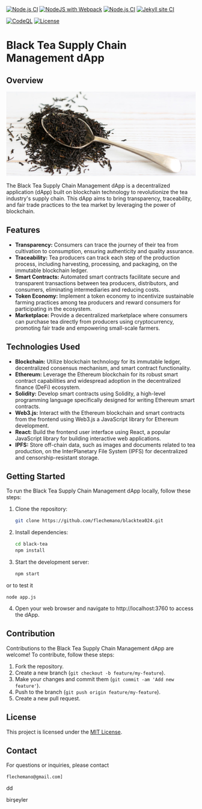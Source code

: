 [![Node.js CI](https://github.com/flechemano/blacktea024/actions/workflows/node.js.yml/badge.svg)](https://github.com/flechemano/blacktea024/actions/workflows/node.js.yml) [![NodeJS with Webpack](https://github.com/flechemano/blacktea024/actions/workflows/webpack.yml/badge.svg)](https://github.com/flechemano/blacktea024/actions/workflows/webpack.yml) [![Node.js CI](https://github.com/flechemano/blacktea024/actions/workflows/node.js.yml/badge.svg)](https://github.com/flechemano/blacktea024/actions/workflows/node.js.yml) [![Jekyll site CI](https://github.com/flechemano/blacktea024/actions/workflows/jekyll-docker.yml/badge.svg)](https://github.com/flechemano/blacktea024/actions/workflows/jekyll-docker.yml)

[![CodeQL](https://github.com/flechemano/blacktea024/actions/workflows/codeql.yml/badge.svg)](https://github.com/flechemano/blacktea024/actions/workflows/codeql.yml)
[![License](https://img.shields.io/github/license/flechemano/blacktea024?color=blue)](https://github.com/flechemano/blacktea024/blob/main/LICENSE)


# Black Tea Supply Chain Management dApp

## Overview
![Black Tea](https://raw.githubusercontent.com/flechemano/blacktea024/main/Blacktea024_1512x.jpg)

The Black Tea Supply Chain Management dApp is a decentralized application (dApp) built on blockchain technology to revolutionize the tea industry's supply chain. This dApp aims to bring transparency, traceability, and fair trade practices to the tea market by leveraging the power of blockchain.

## Features

- **Transparency:** Consumers can trace the journey of their tea from cultivation to consumption, ensuring authenticity and quality assurance.
- **Traceability:** Tea producers can track each step of the production process, including harvesting, processing, and packaging, on the immutable blockchain ledger.
- **Smart Contracts:** Automated smart contracts facilitate secure and transparent transactions between tea producers, distributors, and consumers, eliminating intermediaries and reducing costs.
- **Token Economy:** Implement a token economy to incentivize sustainable farming practices among tea producers and reward consumers for participating in the ecosystem.
- **Marketplace:** Provide a decentralized marketplace where consumers can purchase tea directly from producers using cryptocurrency, promoting fair trade and empowering small-scale farmers.

## Technologies Used

- **Blockchain:** Utilize blockchain technology for its immutable ledger, decentralized consensus mechanism, and smart contract functionality.
- **Ethereum:** Leverage the Ethereum blockchain for its robust smart contract capabilities and widespread adoption in the decentralized finance (DeFi) ecosystem.
- **Solidity:** Develop smart contracts using Solidity, a high-level programming language specifically designed for writing Ethereum smart contracts.
- **Web3.js:** Interact with the Ethereum blockchain and smart contracts from the frontend using Web3.js a JavaScript library for Ethereum development.
- **React:** Build the frontend user interface using React, a popular JavaScript library for building interactive web applications.
- **IPFS:** Store off-chain data, such as images and documents related to tea production, on the InterPlanetary File System (IPFS) for decentralized and censorship-resistant storage.

## Getting Started

To run the Black Tea Supply Chain Management dApp locally, follow these steps:

1. Clone the repository:
   ```bash
   git clone https://github.com/flechemano/blacktea024.git
   ```

2. Install dependencies:
   ```bash
   cd black-tea
   npm install
   ```

3. Start the development server:
   ```bash
   npm start
   ``` 
or to test it 
```
node app.js
```
4. Open your web browser and navigate to http://localhost:3760 to access the dApp.

## Contribution

Contributions to the Black Tea Supply Chain Management dApp are welcome! To contribute, follow these steps:

1. Fork the repository.
2. Create a new branch (`git checkout -b feature/my-feature`).
3. Make your changes and commit them (`git commit -am 'Add new feature'`).
4. Push to the branch (`git push origin feature/my-feature`).
5. Create a new pull request.

## License

This project is licensed under the [MIT License](LICENSE).

## Contact

For questions or inquiries, please contact
```
flechemano@gmail.com]
```

dd

birşeyler

